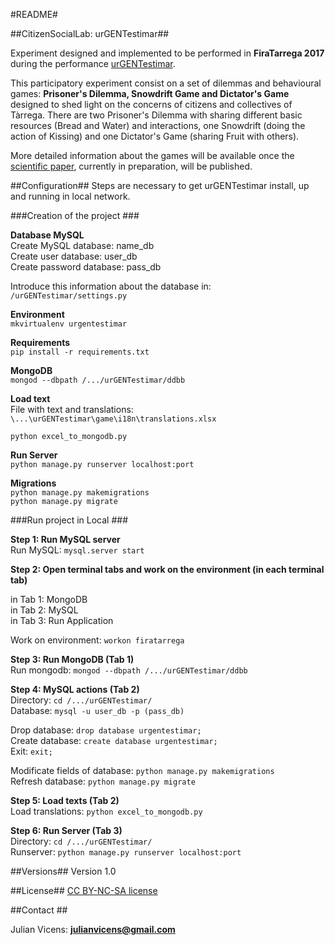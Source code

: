 #README#

##CitizenSocialLab: urGENTestimar##

Experiment designed and implemented to be performed in **FiraTarrega 2017** during the performance [urGENTestimar](https://www.firatarrega.cat/fira/programa/en_2017/33/urgentestimar).

This participatory experiment consist on a set of dilemmas and behavioural games: **Prisoner's Dilemma, Snowdrift Game and Dictator's Game** designed to shed light on the concerns of citizens and collectives of Tàrrega. There are two Prisoner's Dilemma with sharing different basic resources (Bread and Water) and interactions, one Snowdrift (doing the action of Kissing) and one Dictator's Game (sharing Fruit with others).

More detailed information about the games will be available once the [scientific paper](http://), currently in preparation, will be published.

##Configuration##
Steps are necessary to get urGENTestimar install, up and running in local network.

###Creation of the project ###

__Database MySQL__  
Create MySQL database: name\_db  
Create user database: user\_db  
Create password database: pass\_db

Introduce this information about the database in: `/urGENTestimar/settings.py`

__Environment__   
```mkvirtualenv urgentestimar ```  

__Requirements__  
```pip install -r requirements.txt```

__MongoDB__  
```mongod --dbpath /.../urGENTestimar/ddbb```

__Load text__   
File with text and translations:  `\...\urGENTestimar\game\i18n\translations.xlsx`  
   
```python excel_to_mongodb.py```

__Run Server__  
```python manage.py runserver localhost:port```

__Migrations__  
```python manage.py makemigrations```  
```python manage.py migrate```  

###Run project in Local ###

__Step 1: Run MySQL server__  
Run MySQL: `mysql.server start`

__Step 2: Open terminal tabs and work on the environment (in each terminal tab)__  

in Tab 1: MongoDB  
in Tab 2: MySQL  
in Tab 3: Run Application  

Work on environment: `workon firatarrega`

__Step 3: Run MongoDB (Tab 1)__  
Run mongodb: `mongod --dbpath /.../urGENTestimar/ddbb`

__Step 4: MySQL actions (Tab 2)__  
Directory: `cd /.../urGENTestimar/`   
Database: `mysql -u user_db -p (pass_db)`

Drop database: `drop database urgentestimar;`  
Create database: `create database urgentestimar;`  
Exit: `exit;`

Modificate fields of database: `python manage.py makemigrations`  
Refresh database:
`python manage.py migrate` 

__Step 5: Load texts (Tab 2)__    
Load translations: `python excel_to_mongodb.py`

__Step 6: Run Server (Tab 3)__  
Directory: `cd /.../urGENTestimar/ `   
Runserver: `python manage.py runserver localhost:port`

##Versions##
Version 1.0

##License##
[CC BY-NC-SA license](https://creativecommons.org/licenses/by-nc-sa/4.0/)

##Contact ##

Julian Vicens: **julianvicens@gmail.com**